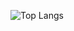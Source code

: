 ![Top Langs](https://github-readme-stats.vercel.app/api/top-langs/?username=anitatabaczka&layout=compact)
